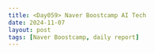 ```yaml
---
title: <Day059> Naver Boostcamp AI Tech
date: 2024-11-07
layout: post
tags: [Naver Boostcamp, daily report]
---
```

